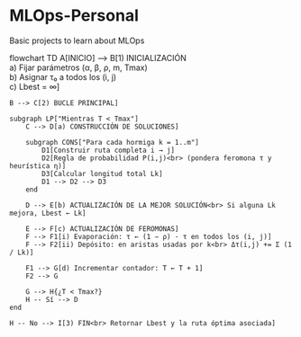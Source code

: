 # MLOps-Personal
Basic projects to learn about MLOps

flowchart TD
    A[INICIO] --> B[1) INICIALIZACIÓN<br> a) Fijar parámetros (α, β, ρ, m, Tmax)<br> b) Asignar τ₀ a todos los (i, j)<br> c) Lbest = ∞]

    B --> C[2) BUCLE PRINCIPAL]

    subgraph LP["Mientras T < Tmax"]
        C --> D[a) CONSTRUCCIÓN DE SOLUCIONES]

        subgraph CONS["Para cada hormiga k = 1..m"]
            D1[Construir ruta completa i → j]
            D2[Regla de probabilidad P(i,j)<br> (pondera feromona τ y heurística η)]
            D3[Calcular longitud total Lk]
            D1 --> D2 --> D3
        end

        D --> E[b) ACTUALIZACIÓN DE LA MEJOR SOLUCIÓN<br> Si alguna Lk mejora, Lbest ← Lk]

        E --> F[c) ACTUALIZACIÓN DE FEROMONAS]
        F --> F1[i) Evaporación: τ ← (1 − ρ) · τ en todos los (i, j)]
        F --> F2[ii) Depósito: en aristas usadas por k<br> Δτ(i,j) += Σ (1 / Lk)]

        F1 --> G[d) Incrementar contador: T ← T + 1]
        F2 --> G

        G --> H{¿T < Tmax?}
        H -- Sí --> D
    end

    H -- No --> I[3) FIN<br> Retornar Lbest y la ruta óptima asociada]
